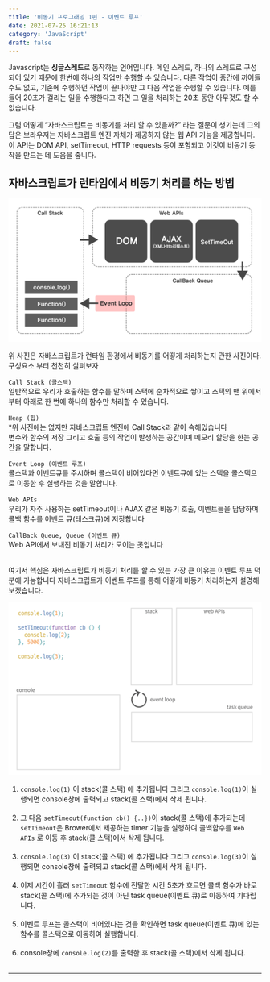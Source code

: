 ```yaml
---
title: '비동기 프로그래밍 1편 - 이벤트 루프'
date: 2021-07-25 16:21:13
category: 'JavaScript'
draft: false
---
```


Javascript는 **싱글스레드**로 동작하는 언어입니다. 메인 스레드, 하나의 스레드로 구성되어 있기 때문에 한번에 하나의 작업만 수행할 수 있습니다. 다른 작업이 중간에 끼어들 수도 없고, 기존에 수행하던 작업이 끝나야만 그 다음 작업을 수행할 수 있습니다. 예를들어 20초가 걸리는 일을 수행한다고 하면 그 일을 처리하는 20초 동안 아무것도 할 수 없습니다.

그럼 어떻게 “자바스크립트는 비동기를 처리 할 수 있을까?” 라는 질문이 생기는데 그의 답은 브라우저는 자바스크립트 엔진 자체가 제공하지 않는 웹 API 기능을 제공합니다. 이 API는 DOM API, setTimeout, HTTP requests 등이 포함되고 이것이 비동기 동작을 만드는 데 도움을 줍니다.

## 자바스크립트가 런타임에서 비동기 처리를 하는 방법

![](./images/event2.png) <br>

위 사진은 자바스크립트가 런타임 환경에서 비동기를 어떻게 처리하는지 관한 사진이다. 구성요소 부터 천천히 살펴보자

`Call Stack (콜스택)`<br>
일반적으로 우리가 호출하는 함수를 말하며 스택에 순차적으로 쌓이고 스택의 맨 위에서부터 아래로 한 번에 하나의 함수만 처리할 수 있습니다.

`Heap (힙)`<br> \*위 사진에는 없지만 자바스크립트 엔진에 Call Stack과 같이 속해있습니다<br>
변수와 함수의 저장 그리고 호출 등의 작업이 발생하는 공간이며 메모리 할당을 한는 공간을 말합니다.

`Event Loop (이벤트 루프)`<br>
콜스택과 이벤트큐를 주시하며 콜스택이 비어있다면 이벤트큐에 있는 스택을 콜스택으로 이동한 후 실행하는 것을 말합니다.

`Web APIs`<br>
우리가 자주 사용하는 setTimeout이나 AJAX 같은 비동기 호출, 이벤트들을 담당하며 콜백 함수를 이벤트 큐(테스크큐)에 저장합니다

`CallBack Queue, Queue (이벤트 큐)`<br>
Web API에서 보내진 비동기 처리가 모이는 곳입니다<br><br>

여기서 핵심은 자바스크립트가 비동기 처리를 할 수 있는 가장 큰 이유는 이벤트 루프 덕분에 가능합니다 자바스크립트가 이벤트 루프를 통해 어떻게 비동기 처리하는지 설명해보겠습니다.

![](./images/event5.gif) <br>

1. `console.log(1)` 이 stack(콜 스택) 에 추가됩니다 그리고 `console.log(1)`이 실행되면 console창에 출력되고 stack(콜 스택)에서 삭제 됩니다.<br><br>
2. 그 다음 `setTimeout(function cb() {..})`이 stack(콜 스택)에 추가되는데 `setTimeout`은 Brower에서 제공하는 timer 기능을 실행하여 콜백함수를 `Web APIs` 로 이동 후 stack(콜 스택)에서 삭제 됩니다.<br><br>
3. `console.log(3)` 이 stack(콜 스택) 에 추가됩니다 그리고 `console.log(3)`이 실행되면 console창에 출력되고 stack(콜 스택)에서 삭제 됩니다.<br><br>
4. 이제 시간이 흘러 `setTimeout` 함수에 전달한 시간 5초가 흐르면 콜백 함수가 바로 stack(콜 스택)에 추가되는 것이 아닌 task queue(이벤트 큐)로 이동하여 기다립니다.<br><br>
5. 이벤트 루프는 콜스택이 비어있다는 것을 확인하면 task queue(이벤트 큐)에 있는 함수를 콜스택으로 이동하여 실행합니다.<br><br>
6. console창에 `console.log(2)`를 출력한 후 stack(콜 스택)에서 삭제 됩니다.<br><br>

<!--
하지만 이벤트 루프를 통해 비동기 작업이 가능하며 어떻게 비동기 처리가 되는지 알아보겠습니다.

먼저 브라우저는 자바스크립트 엔진만으로 동작하지 않고 Web APIs 와 이벤트 큐(테스크 큐) 그리고 이들을 통제하기 위해 이벤트 루프 가 존재합니다. 각 역할에 대해 알아보겠습니다. -->

<!-- ![](./images/event1.png) <br> -->

---

<!-- ![](./images/event2.png) <br> -->

<!-- 기본적인 동작원리를 위 사진과 같이 표시할 수 있습니다.<br><br>
함수를 호출하게 되면 콜스택에 순차적으로 쌓이며 실행되다가 **AJAX나 setTimeout , 비동기, 이벤트가 호출되다면 콜스택에서** `WebAPIs`로 이동한 후 비동기 작업을 수행하여 콜백 함수를 <span style="color : green">이벤트큐(테스크 큐)에 넘겨 주고 콜스택에 쌓여 있는 함수가 없을 경우 이벤트 큐에서 콜스택으로 전달하여 실행됩니다.</span>
<br><br>
 있던 비동기 작업이 완료되어<span style="color : green"> 콜백 함수(cb)가 이벤트큐(태스크큐)로 이동합니다</span>
실행 과정을 예로 들어 좀 더 자세히 보겠습니다. -->
